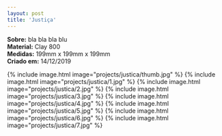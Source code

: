 ```yaml
---
layout: post
title: 'Justiça'
---
```

**Sobre:** bla bla bla blu<br>
**Material:**  Clay 800<br>
**Medidas:** 199mm x 199mm x 199mm<br>
**Criado em:** 14/12/2019<br>

{% include image.html image="projects/justica/thumb.jpg" %}
{% include image.html image="projects/justica/1.jpg" %}
{% include image.html image="projects/justica/2.jpg" %}
{% include image.html image="projects/justica/3.jpg" %}
{% include image.html image="projects/justica/4.jpg" %}
{% include image.html image="projects/justica/5.jpg" %}
{% include image.html image="projects/justica/6.jpg" %}
{% include image.html image="projects/justica/7.jpg" %}
